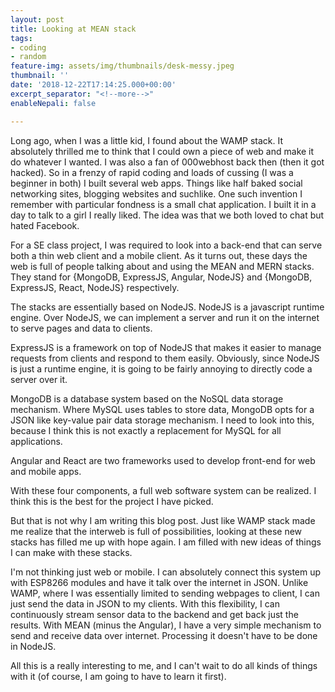 ```yaml
---
layout: post
title: Looking at MEAN stack
tags:
- coding
- random
feature-img: assets/img/thumbnails/desk-messy.jpeg
thumbnail: ''
date: '2018-12-22T17:14:25.000+00:00'
excerpt_separator: "<!--more-->"
enableNepali: false

---
```

Long ago, when I was a little kid, I found about the WAMP stack. It absolutely thrilled me to think that I could own a piece of web and make it do whatever I wanted. I was also a fan of 000webhost back then (then it got hacked). So in a frenzy of rapid coding and loads of cussing (I was a beginner in both) I built several web apps. Things like half baked social networking sites, blogging websites and suchlike. One such invention I remember with particular fondness is a small chat application. I built it in a day to talk to a girl I really liked. The idea was that we both loved to chat but hated Facebook.

For a SE class project, I was required to look into a back-end that can serve both a thin web client and a mobile client. As it turns out, these days the web is full of people talking about and using the MEAN and MERN stacks. They stand for {MongoDB, ExpressJS, Angular, NodeJS} and {MongoDB, ExpressJS, React, NodeJS} respectively.

The stacks are essentially based on NodeJS. NodeJS is a javascript runtime engine. Over NodeJS, we can implement a server and run it on the internet to serve pages and data to clients.

ExpressJS is a framework on top of NodeJS that makes it easier to manage requests from clients and respond to them easily. Obviously, since NodeJS is just a runtime engine, it is going to be fairly annoying to directly code a server over it.

MongoDB is a database system based on the NoSQL data storage mechanism. Where MySQL uses tables to store data, MongoDB opts for a JSON like key-value pair data storage mechanism. I need to look into this, because I think this is not exactly a replacement for MySQL for all applications.

Angular and React are two frameworks used to develop front-end for web and mobile apps.

With these four components, a full web software system can be realized. I think this is the best for the project I have picked.

But that is not why I am writing this blog post.  Just like WAMP stack made me realize that the interweb is full of possibilities, looking at these new stacks has filled me up with hope again. I am filled with new ideas of things I can make with these stacks.

I'm not thinking just web or mobile. I can absolutely connect this system up with ESP8266 modules and have it talk over the internet in JSON. Unlike WAMP, where I was essentially limited to sending webpages to client, I can just send the data in JSON to my clients. With this flexibility, I can continuously stream sensor data to the backend and get back just the results. With MEAN (minus the Angular), I have a very simple mechanism to send and receive data over internet. Processing it doesn't have to be done in NodeJS. 

All this is a really interesting to me, and I can't wait to do all kinds of things with it (of course, I am going to have to learn it first).